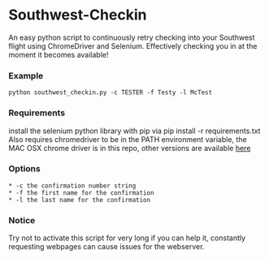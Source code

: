 # Southwest-Checkin
An easy python script to continuously retry checking into your Southwest flight using ChromeDriver and Selenium.  Effectively checking you in at the moment it becomes available!

### Example
	python southwest_checkin.py -c TESTER -f Testy -l McTest

### Requirements
install the selenium python library with pip via pip install -r requirements.txt
Also requires chromedriver to be in the PATH environment variable, the MAC OSX chrome driver is in this repo, other versions are available [here](https://sites.google.com/a/chromium.org/chromedriver/downloads)

### Options
	* -c the confirmation number string
	* -f the first name for the confirmation
	* -l the last name for the confirmation

### Notice
Try not to activate this script for very long if you can help it, constantly requesting webpages can cause issues for the webserver.
